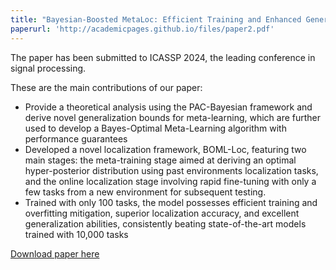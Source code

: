 ```yaml
---
title: "Bayesian-Boosted MetaLoc: Efficient Training and Enhanced Generalization for Indoor Localization"
paperurl: 'http://academicpages.github.io/files/paper2.pdf'
---
```


The paper has been submitted to ICASSP 2024, the leading conference in signal processing.

These are the main contributions of our paper:
* Provide a theoretical analysis using the PAC-Bayesian framework and derive novel generalization bounds for meta-learning, which are further used to develop a Bayes-Optimal Meta-Learning algorithm with performance guarantees
* Developed a novel localization framework, BOML-Loc, featuring two main stages: the meta-training stage aimed at deriving an optimal hyper-posterior distribution using past environments localization tasks, and the online localization stage involving rapid fine-tuning with only a few tasks from a new environment for subsequent testing.
* Trained with only 100 tasks, the model possesses efficient training and overfitting mitigation, superior localization accuracy, and excellent generalization abilities, consistently beating state-of-the-art models trained with 10,000 tasks

[Download paper here](http://academicpages.github.io/files/paper2.pdf)

